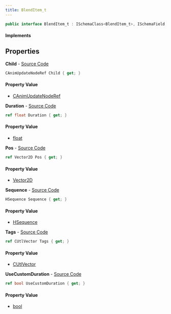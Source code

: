 ```yaml
---
title: BlendItem_t
---
```


```csharp
public interface BlendItem_t : ISchemaClass<BlendItem_t>, ISchemaField, ISchemaClass, INativeHandle
```

#### Implements

## Properties

**Child** - [Source Code](https://github.com/swiftly-solution/swiftlys2/blob/main/managed/src/SwiftlyS2.Generated/Schemas/Interfaces/BlendItem_t.cs#L19)

```csharp
CAnimUpdateNodeRef Child { get; }
```

#### Property Value

- [CAnimUpdateNodeRef](/docs/api/shared/schemadefinitions/canimupdatenoderef)

**Duration** - [Source Code](https://github.com/swiftly-solution/swiftlys2/blob/main/managed/src/SwiftlyS2.Generated/Schemas/Interfaces/BlendItem_t.cs#L25)

```csharp
ref float Duration { get; }
```

#### Property Value

- [float](https://learn.microsoft.com/dotnet/api/system.single)

**Pos** - [Source Code](https://github.com/swiftly-solution/swiftlys2/blob/main/managed/src/SwiftlyS2.Generated/Schemas/Interfaces/BlendItem_t.cs#L23)

```csharp
ref Vector2D Pos { get; }
```

#### Property Value

- [Vector2D](/docs/api/shared/natives/vector2d)

**Sequence** - [Source Code](https://github.com/swiftly-solution/swiftlys2/blob/main/managed/src/SwiftlyS2.Generated/Schemas/Interfaces/BlendItem_t.cs#L21)

```csharp
HSequence Sequence { get; }
```

#### Property Value

- [HSequence](/docs/api/shared/schemadefinitions/hsequence)

**Tags** - [Source Code](https://github.com/swiftly-solution/swiftlys2/blob/main/managed/src/SwiftlyS2.Generated/Schemas/Interfaces/BlendItem_t.cs#L17)

```csharp
ref CUtlVector Tags { get; }
```

#### Property Value

- [CUtlVector](/docs/api/shared/natives/cutlvector)

**UseCustomDuration** - [Source Code](https://github.com/swiftly-solution/swiftlys2/blob/main/managed/src/SwiftlyS2.Generated/Schemas/Interfaces/BlendItem_t.cs#L27)

```csharp
ref bool UseCustomDuration { get; }
```

#### Property Value

- [bool](https://learn.microsoft.com/dotnet/api/system.boolean)

